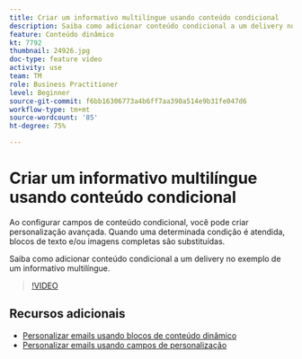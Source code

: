 ```yaml
---
title: Criar um informativo multilíngue usando conteúdo condicional
description: Saiba como adicionar conteúdo condicional a um delivery no exemplo de um informativo multilíngue.
feature: Conteúdo dinâmico
kt: 7792
thumbnail: 24926.jpg
doc-type: feature video
activity: use
team: TM
role: Business Practitioner
level: Beginner
source-git-commit: f6bb16306773a4b6ff7aa390a514e9b31fe047d6
workflow-type: tm+mt
source-wordcount: '85'
ht-degree: 75%

---
```



# Criar um informativo multilíngue usando conteúdo condicional

Ao configurar campos de conteúdo condicional, você pode criar personalização avançada. Quando uma determinada condição é atendida, blocos de texto e/ou imagens completas são substituídas.

Saiba como adicionar conteúdo condicional a um delivery no exemplo de um informativo multilíngue.

>[!VIDEO](https://video.tv.adobe.com/v/24926?quality=12)

## Recursos adicionais

* [Personalizar emails usando blocos de conteúdo dinâmico](/help/content-creation/personalize-using-dynamic-content-blocks.md)
* [Personalizar emails usando campos de personalização](/help/content-creation/personalize-emails-using-personalization-fields.md)
